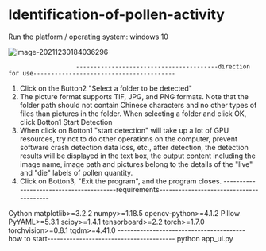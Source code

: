 # Identification-of-pollen-activity
Run the platform / operating system: windows 10

![image-20211230184036296](https://user-images.githubusercontent.com/96815625/147744635-d797a534-9a05-4e44-8e0b-f135eea8b082.png)

                       ----------------------------------------direction for use----------------------------------------
1. Click on the Button2 "Select a folder to be detected"
2. The picture format supports TIF, JPG, and PNG formats. Note that the folder path should not contain Chinese characters and no other types of files than pictures in the folder. When selecting a folder and click OK, click Botton1 Start Detection
3. When click on Botton1 "start detection" will take up a lot of GPU resources, try not to do other operations on the computer, prevent software crash detection data loss, etc., after detection, the detection results will be displayed in the text box, the output content including the image name, image path and pictures belong to the details of the "live" and "die" labels of pollen quantity.
4. Click on Botton3, "Exit the program", and the program closes.
                        ----------------------------------------requirements----------------------------------------

Cython
matplotlib>=3.2.2
numpy>=1.18.5
opencv-python>=4.1.2
Pillow
PyYAML>=5.3.1
scipy>=1.4.1
tensorboard>=2.2
torch>=1.7.0
torchvision>=0.8.1
tqdm>=4.41.0
                     ----------------------------------------how to start----------------------------------------
python app_ui.py

